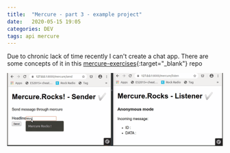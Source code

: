 ```yaml
---
title:  "Mercure - part 3 - example project"
date:   2020-05-15 19:05
categories: DEV
tags: api mercure
---
```


Due to chronic lack of time recently I can't create a chat app.
There are some concepts of it in this [mercure-exercises](https://github.com/mysiar/mercure-exercises){:target="_blank"} repo


<img src="https://raw.githubusercontent.com/mysiar/mercure-exercises/master/MercureRocks.gif" />



